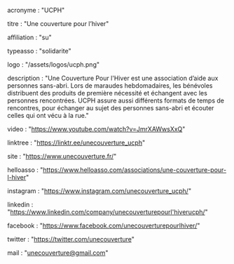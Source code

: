 acronyme : "UCPH"

titre : "Une couverture pour l’hiver"

affiliation : "su"

typeasso : "solidarite"

logo : "/assets/logos/ucph.png"

description : "Une Couverture Pour l'Hiver est une association d’aide aux personnes sans-abri. Lors de maraudes hebdomadaires, les bénévoles distribuent des produits de première nécessité et échangent avec les personnes rencontrées. UCPH assure aussi différents formats de temps de rencontres, pour échanger au sujet des personnes sans-abri et écouter celles qui ont vécu à la rue."

video : "https://www.youtube.com/watch?v=JmrXAWwsXxQ"

linktree : "https://linktr.ee/unecouverture_ucph"

site : "https://www.unecouverture.fr/"

helloasso : "https://www.helloasso.com/associations/une-couverture-pour-l-hiver"

instagram : "https://www.instagram.com/unecouverture_ucph/"

linkedin : "https://www.linkedin.com/company/unecouverturepourl'hiverucph/"

facebook : "https://www.facebook.com/unecouverturepourlhiver/"

twitter : "https://twitter.com/unecouverture"

mail : "unecouverture@gmail.com"